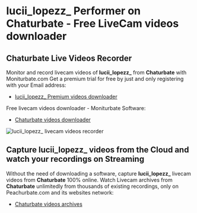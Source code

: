 # lucii_lopezz_ Performer on Chaturbate - Free LiveCam videos downloader

## Chaturbate Live Videos Recorder

Monitor and record livecam videos of **lucii_lopezz_** from **Chaturbate** with Moniturbate.com
Get a premium trial for free by just and only registering with your Email address:
* [lucii_lopezz_ Premium videos downloader](https://moniturbate.com/request-demo-licence-key.html)

Free livecam videos downloader - Moniturbate Software:
* [Chaturbate videos downloader](https://moniturbate.com/moniturbate-download-software.html)

![lucii_lopezz_ livecam videos recorder](https://peachurnet.com/templates/moniturbate-software.png)


## Capture lucii_lopezz_ videos from the Cloud and watch your recordings on Streaming

Without the need of downloading a software, capture **lucii_lopezz_** livecam videos from **Chaturbate** 100% online.
Watch Livecam archives from **Chaturbate** unlimitedly from thousands of existing recordings, only on Peachurbate.com and its websites network:
* [Chaturbate videos archives](https://peachurnet.com/)